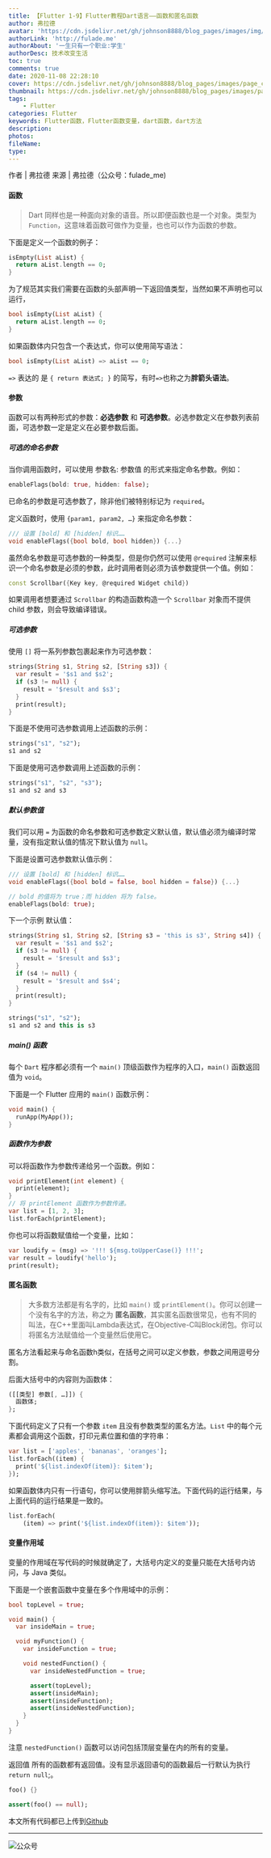 ```yaml
---
title: 【Flutter 1-9】Flutter教程Dart语言——函数和匿名函数
author: 弗拉德
avatar: 'https://cdn.jsdelivr.net/gh/johnson8888/blog_pages/images/img/avatar.jpg'
authorLink: 'http://fulade.me'
authorAbout: '一生只有一个职业:学生'
authorDesc: 技术改变生活
toc: true
comments: true
date: 2020-11-08 22:28:10
cover: https://cdn.jsdelivr.net/gh/johnson8888/blog_pages/images/page_conver_functions.jpeg
thumbnail: https://cdn.jsdelivr.net/gh/johnson8888/blog_pages/images/page_conver_functions.jpeg
tags: 
    - Flutter
categories: Flutter
keywords: Flutter函数，Flutter函数变量，dart函数，dart方法
description:
photos:
fileName:
type:
---
```

作者 | 弗拉德
来源 | 弗拉德（公众号：fulade_me)
#### **函数**
>Dart 同样也是一种面向对象的语音。所以即便函数也是一个对象。类型为 `Function`，这意味着函数可做作为变量，也也可以作为函数的参数。
<!--more-->
下面是定义一个函数的例子：
```Dart
isEmpty(List aList) {
  return aList.length == 0;
}
```
为了规范其实我们需要在函数的头部声明一下返回值类型，当然如果不声明也可以运行，
```Dart
bool isEmpty(List aList) {
  return aList.length == 0;
}
```
如果函数体内只包含一个表达式，你可以使用简写语法：
```Dart
bool isEmpty(List aList) => aList == 0;
```
 `=>` 表达的 是 `{ return 表达式; }` 的简写，有时`=>`也称之为**胖箭头语法**。



#### **参数**
函数可以有两种形式的参数：**必选参数** 和 **可选参数**。必选参数定义在参数列表前面，可选参数一定是定义在必要参数后面。

##### **可选的命名参数**
当你调用函数时，可以使用 参数名: 参数值 的形式来指定命名参数。例如：
```Dart
enableFlags(bold: true, hidden: false);
```
已命名的参数是可选参数了，除非他们被特别标记为 `required`。

定义函数时，使用 `{param1, param2, …}` 来指定命名参数：
```Dart
/// 设置 [bold] 和 [hidden] 标识……
void enableFlags({bool bold, bool hidden}) {...}
```
虽然命名参数是可选参数的一种类型，但是你仍然可以使用 `@required` 注解来标识一个命名参数是必须的参数，此时调用者则必须为该参数提供一个值。例如：
```Dart
const Scrollbar({Key key, @required Widget child})
```
如果调用者想要通过 `Scrollbar` 的构造函数构造一个 `Scrollbar` 对象而不提供 child 参数，则会导致编译错误。

##### **可选参数**
使用 `[]` 将一系列参数包裹起来作为可选参数：
```Dart
strings(String s1, String s2, [String s3]) {
  var result = '$s1 and $s2';
  if (s3 != null) {
    result = '$result and $s3';
  }
  print(result);
}
```
下面是不使用可选参数调用上述函数的示例：
```Dart
strings("s1", "s2");
s1 and s2
```
下面是使用可选参数调用上述函数的示例：
```Dart
strings("s1", "s2", "s3");
s1 and s2 and s3
```
##### **默认参数值**
我们可以用 `=` 为函数的命名参数和可选参数定义默认值，默认值必须为编译时常量，没有指定默认值的情况下默认值为 `null`。

下面是设置可选参数默认值示例：

```Dart
/// 设置 [bold] 和 [hidden] 标识……
void enableFlags({bool bold = false, bool hidden = false}) {...}

// bold 的值将为 true；而 hidden 将为 false。
enableFlags(bold: true);
```


下一个示例 默认值：
```Dart
strings(String s1, String s2, [String s3 = 'this is s3', String s4]) {
  var result = '$s1 and $s2';
  if (s3 != null) {
    result = '$result and $s3';
  }
  if (s4 != null) {
    result = '$result and $s4';
  }
  print(result);
}

strings("s1", "s2");
s1 and s2 and this is s3
```

##### **main() 函数**
每个 `Dart` 程序都必须有一个 `main()` 顶级函数作为程序的入口，`main()` 函数返回值为 `void`。

下面是一个 Flutter 应用的 `main()` 函数示例：
```Dart
void main() {
  runApp(MyApp());
}
```

##### **函数作为参数**
可以将函数作为参数传递给另一个函数。例如：

```Dart
void printElement(int element) {
  print(element);
}
// 将 printElement 函数作为参数传递。
var list = [1, 2, 3];
list.forEach(printElement);
```

你也可以将函数赋值给一个变量，比如：
```Dart
var loudify = (msg) => '!!! ${msg.toUpperCase()} !!!';
var result = loudify('hello');
print(result);
```

#### **匿名函数**
>大多数方法都是有名字的，比如 `main()` 或 `printElement()`。你可以创建一个没有名字的方法，称之为 **匿名函数**，其实匿名函数很常见，也有不同的叫法，在C++里面叫Lambda表达式，在Objective-C叫Block闭包。你可以将匿名方法赋值给一个变量然后使用它。

匿名方法看起来与命名函数h类似，在括号之间可以定义参数，参数之间用逗号分割。

后面大括号中的内容则为函数体：
```Dart
([[类型] 参数[, …]]) {
  函数体;
};
```
下面代码定义了只有一个参数 `item` 且没有参数类型的匿名方法。`List` 中的每个元素都会调用这个函数，打印元素位置和值的字符串：
```Dart
var list = ['apples', 'bananas', 'oranges'];
list.forEach((item) {
  print('${list.indexOf(item)}: $item');
});
```


如果函数体内只有一行语句，你可以使用胖箭头缩写法。下面代码的运行结果，与上面代码的运行结果是一致的。
```Dart
list.forEach(
    (item) => print('${list.indexOf(item)}: $item'));
```
#### **变量作用域**
变量的作用域在写代码的时候就确定了，大括号内定义的变量只能在大括号内访问，与 Java 类似。

下面是一个嵌套函数中变量在多个作用域中的示例：

``` Dart
bool topLevel = true;

void main() {
  var insideMain = true;

  void myFunction() {
    var insideFunction = true;

    void nestedFunction() {
      var insideNestedFunction = true;

      assert(topLevel);
      assert(insideMain);
      assert(insideFunction);
      assert(insideNestedFunction);
    }
  }
}
```
注意 `nestedFunction()` 函数可以访问包括顶层变量在内的所有的变量。

返回值
所有的函数都有返回值。没有显示返回语句的函数最后一行默认为执行 `return null`;。
``` Dart
foo() {}

assert(foo() == null);
```

本文所有代码都已上传到[Github](https://github.com/Johnson8888/learn_flutter)
***
![公众号](https://cdn.jsdelivr.net/gh/johnson8888/blog_pages/images/page_footer.jpg)

